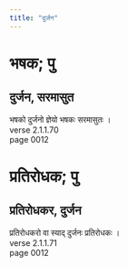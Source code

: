 ```yaml
---
title: "दुर्जन"
---
```


# भषक; पु
## दुर्जन, सरमासुत
भषको दुर्जनो ज्ञेयो भषकः सरमासुतः ।<br />verse 2.1.1.70<br />page 0012

# प्रतिरोधक; पु
## प्रतिरोधकर, दुर्जन
प्रतिरोधकरो वा स्याद् दुर्जनः प्रतिरोधकः ।<br />verse 2.1.1.71<br />page 0012

